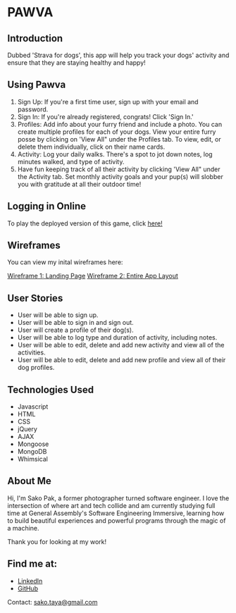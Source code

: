 # PAWVA


## Introduction

Dubbed 'Strava for dogs', this app will help you track your dogs' activity and ensure that they are staying healthy and happy! 

## Using Pawva

1. Sign Up: If you're a first time user, sign up with your email and password.
2. Sign In: If you're already registered, congrats! Click 'Sign In.'
3. Profiles: Add info about your furry friend and include a photo. You can create multiple profiles for each of your dogs. View your entire furry posse by clicking on 'View All" under the Profiles tab. To view, edit, or delete them individually, click on their name cards.
4. Activity: Log your daily walks. There's a spot to jot down notes, log minutes walked, and type of activity.
5. Have fun keeping track of all their activity by clicking 'View All" under the Activity tab. Set monthly activity goals and your pup(s) will slobber you with gratitude at all their outdoor time!


## Logging in Online
 To play the deployed version of this game, click <a href="https://sakopak.github.io/Project-2-Sako/" target="_blank">here!</a>  



## Wireframes

You can view my inital wireframes here:

<a href="https://imgur.com/dCSsY3X" target="_blank">Wireframe 1: Landing Page</a>
<a href="https://imgur.com/72VY86x" target="_blank">Wireframe 2: Entire App Layout</a>




## User Stories    

- User will be able to sign up.
- User will be able to sign in and sign out.
- User will create a profile of their dog(s).
- User will be able to log type and duration of activity, including notes.
- User will be able to edit, delete and add new activity and view all of the activities.
- User will be able to edit, delete and add new profile and view all of their dog profiles.
  

## Technologies Used

- Javascript
- HTML
- CSS
- jQuery
- AJAX
- Mongoose
- MongoDB
- Whimsical
  
  

## About Me

Hi, I'm Sako Pak, a former photographer turned software engineer.
I love the intersection of where art and tech collide and am currently studying full time at General Assembly's Software Engineering Immersive, learning how to build beautiful experiences and powerful programs through the magic of a machine.

Thank you for looking at my work!  


## Find me at:
- <a href="https://www.linkedin.com/in/sako-pak/" target="_blank">LinkedIn</a>
- <a href="https://github.com/SakoPak" target="_blank">GitHub</a>

Contact: sako.taya@gmail.com
